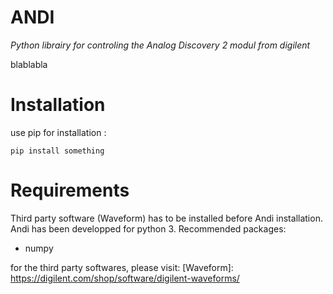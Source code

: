 # ANDI
*Python librairy for controling the Analog Discovery 2 modul from digilent*

blablabla


# Installation

use pip for installation : 
```
pip install something
```

# Requirements

Third party software (Waveform) has to be installed before Andi installation. Andi has been developped for python 3. Recommended packages:
- numpy


for the third party softwares, please visit:
[Waveform]: https://digilent.com/shop/software/digilent-waveforms/
